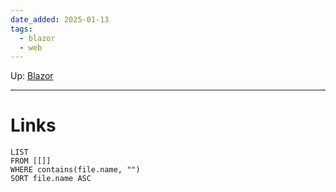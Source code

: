 ```yaml
---
date_added: 2025-01-13
tags:
  - blazor
  - web
---
```

Up: [Blazor](Blazor.md)
___
 
# Links
```dataview
LIST
FROM [[]]
WHERE contains(file.name, "")
SORT file.name ASC
```
